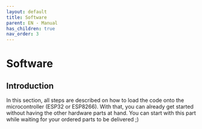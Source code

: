 ```yaml
---
layout: default
title: Software
parent: EN - Manual
has_children: true
nav_order: 3
---
```


# Software

## Introduction

In this section, all steps are described on how to load the code onto the microcontroller (ESP32 or ESP8266). With that, you can already get started without having the other hardware parts at hand. You can start with this part while waiting for your ordered parts to be delivered ;)
